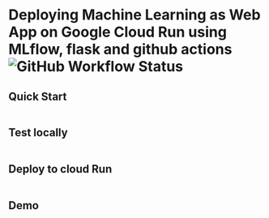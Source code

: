 # Deploying Machine Learning as Web App on Google Cloud Run using MLflow, flask and github actions ![GitHub Workflow Status](https://img.shields.io/github/workflow/status/amine-akrout/car-price-prediction/Build%20and%20Deploy%20a%20Container?label=Build%20and%20Deploy%20on%20Cloud%20Run)

## Quick Start
<pre>
</pre>

## Test locally
<pre>
</pre>


## Deploy to cloud Run
<pre>
</pre>

## Demo
<pre>
</pre>